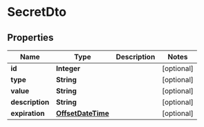 
# SecretDto

## Properties
Name | Type | Description | Notes
------------ | ------------- | ------------- | -------------
**id** | **Integer** |  |  [optional]
**type** | **String** |  |  [optional]
**value** | **String** |  |  [optional]
**description** | **String** |  |  [optional]
**expiration** | [**OffsetDateTime**](OffsetDateTime.md) |  |  [optional]



